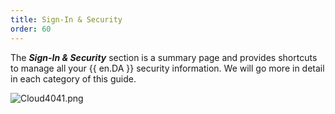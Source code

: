 ```yaml
---
title: Sign-In & Security
order: 60
---
```

The ***Sign-In & Security*** section is a summary page and provides shortcuts to manage all your {{ en.DA }} security information. We will go more in detail in each category of this guide.  

![Cloud4041.png](/img/en/cloud/Cloud4041.png) 
